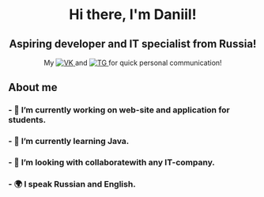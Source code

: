 <div id="header" align="center">
  <h1>Hi there, I'm Daniil! </h1>
    <h2>Aspiring developer and IT specialist from Russia! </h2>
</div>
<div id="header" align="center">
  My <a href="Вконтакте-https://vk.com/daan_ballan">
    <img src="https://img.shields.io/badge/Вконтакте-blue?style-for-the-badge&logo=VK&logoColor=white"
    alt="VK"</>
  </a>
  and <a href="telegram-https://t.me/+79210328952">
    <img src="https://img.shields.io/badge/Telegram-white?style-for-the-badge&logo=Telegram&logoColor=blue"
    alt="TG"</>
  </a> for quick personal communication!
</div>
<div> 
<h2> About me </h2> 
<h3> - 🔭 I’m currently working on web-site and application for students. </h3>
<h3> - 🌱 I’m currently learning Java. </h3>
<h3> - 👯 I’m looking with collaboratewith any IT-company. </h3>
<h3> - 🌍 I speak Russian and English. </h3> </div>
<!--
**Loby-Dy/Loby-Dy** is a ✨ _special_ ✨ repository because its `README.md` (this file) appears on your GitHub profile.


-->
